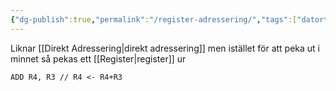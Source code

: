 ```yaml
---
{"dg-publish":true,"permalink":"/register-adressering/","tags":["datorteknik"]}
---
```


Liknar [[Direkt Adressering\|direkt adressering]] men istället för att peka ut i minnet så pekas ett [[Register\|register]] ur
```
ADD R4, R3 // R4 <- R4+R3
```